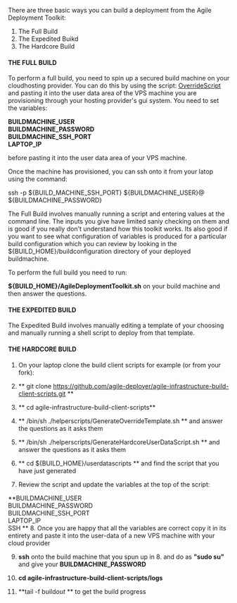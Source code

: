 There are three basic ways you can build a deployment from the Agile Deployment Toolkit:

1. The Full Build
2. The Expedited Buikd
3. The Hardcore Build

#### THE FULL BUILD

To perform a full build, you need to spin up a secured build machine on your cloudhosting provider. You can do this by using the script: [OverrideScript](https://github.com/agile-deployer/agile-infrastructure-build-client-scripts/blob/master/templatedconfigurations/templateoverrides/OverrideScript.sh) and pasting it into the user data area of the VPS machine you are provisioning through your hosting provider's gui system. You need to set the variables:

**BUILDMACHINE_USER**   
**BUILDMACHINE_PASSWORD**  
**BUILDMACHINE_SSH_PORT**  
**LAPTOP_IP**

before pasting it into the user data area of your VPS machine.

Once the machine has provisioned, you can ssh onto it from your latop using the command:

ssh -p ${BUILD_MACHINE_SSH_PORT} ${BUILDMACHINE_USER}@<build-machine-ip>
<enter> ${BUILDMACHINE_PASSWORD}
  
The Full Build involves manually running a script and entering values at the command line. The inputs you give have limited saniy checking on them and is good if you really don't understand how this toolkit works.  Its also good if you want to see what configuration of variables is produced for a particular build configuration which you can review by looking in the ${BUILD_HOME}/buildconfiguration directory of your deployed buildmachine.

To perform the full build you need to run:
  
  **${BUILD_HOME}/AgileDeploymentToolkit.sh** on your build machine and then answer the questions.
  
#### THE EXPEDITED BUILD
 
  
The Expedited Build involves manually editing a template of your choosing and manually running a shell script to deploy from that template.

#### THE HARDCORE BUILD
  
  1. On your laptop clone the build client scripts for example (or from your fork):
  
  2. ** git clone https://github.com/agile-deployer/agile-infrastructure-build-client-scripts.git **
  
  3. ** cd agile-infrastructure-build-client-scripts**
  
  4. ** /bin/sh ./helperscripts/GenerateOverrideTemplate.sh ** and answer the questions as it asks them 
  
  5. ** /bin/sh ./helperscripts/GenerateHardcoreUserDataScript.sh ** and answer the questions as it asks them
  
  6. ** cd ${BUILD_HOME}/userdatascripts ** and find the script that you have just generated
  
  7. Review the script and update the variables at the top of the script:
  
  **BUILDMACHINE_USER  
BUILDMACHINE_PASSWORD  
BUILDMACHINE_SSH_PORT  
LAPTOP_IP  
SSH  **
  8. Once you are happy that all the variables are correct copy it in its entirety and paste it into the user-data of a new VPS machine with your cloud provider
  
  9. **ssh** onto the build machine that you spun up in 8. and do as **"sudo su"** and give your **BUILDMACHINE_PASSWORD**
  
  10. **cd agile-infrastructure-build-client-scripts/logs**
  
  11. **tail -f build*out* ** to get the build progress
